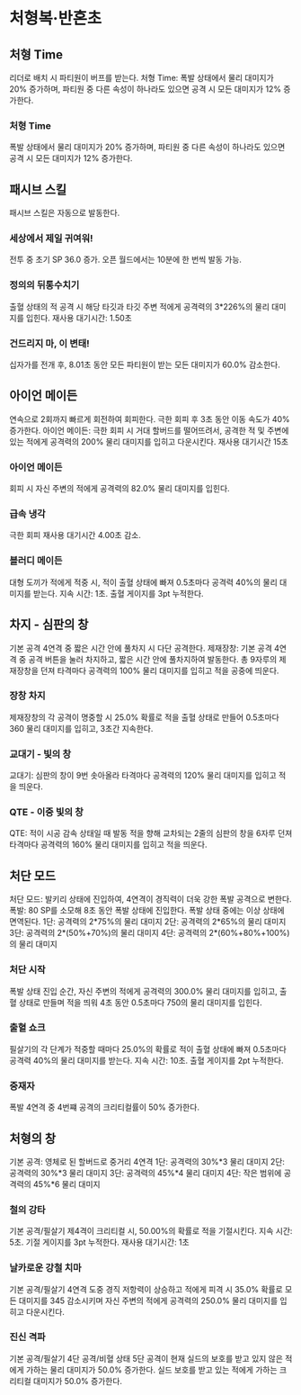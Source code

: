 # 처형복·반혼초

## 처형 Time

리더로 배치 시 파티원이 버프를 받는다.
처형 Time: 폭발 상태에서 물리 대미지가 20% 증가하며, 파티원 중 다른 속성이 하나라도 있으면 공격 시 모든 대미지가 12% 증가한다.

### 처형 Time

폭발 상태에서 물리 대미지가 20% 증가하며, 파티원 중 다른 속성이 하나라도 있으면 공격 시 모든 대미지가 12% 증가한다.

## 패시브 스킬

패시브 스킬은 자동으로 발동한다.

### 세상에서 제일 귀여워!

전투 중 초기 SP 36.0 증가.
오픈 월드에서는 10분에 한 번씩 발동 가능.

### 정의의 뒤통수치기

출혈 상태의 적 공격 시 해당 타깃과 타깃 주변 적에게 공격력의 3\*226%의 물리 대미지를 입힌다. 재사용 대기시간: 1.50초

### 건드리지 마, 이 변태!

십자가를 전개 후, 8.01초 동안 모든 파티원이 받는 모든 대미지가 60.0% 감소한다.

## 아이언 메이든

연속으로 2회까지 빠르게 회전하여 회피한다.
극한 회피 후 3초 동안 이동 속도가 40% 증가한다.
아이언 메이든: 극한 회피 시 거대 할버드를 떨어뜨려서, 공격한 적 및 주변에 있는 적에게 공격력의 200% 물리 대미지를 입히고 다운시킨다. 재사용 대기시간 15초

### 아이언 메이든

회피 시 자신 주변의 적에게 공격력의 82.0% 물리 대미지를 입힌다.

### 급속 냉각

극한 회피 재사용 대기시간 4.00초 감소.

### 블러디 메이든

대형 도끼가 적에게 적중 시, 적이 출혈 상태에 빠져 0.5초마다 공격력 40%의 물리 대미지를 받는다. 지속 시간: 1초. 출혈 게이지를 3pt 누적한다.

## 차지 - 심판의 창

기본 공격 4연격 중 짧은 시간 안에 풀차지 시 다단 공격한다.
제재장창: 기본 공격 4연격 중 공격 버튼을 눌러 차지하고, 짧은 시간 안에 풀차지하여 발동한다. 총 9자루의 제재장창을 던져 타격마다 공격력의 100% 물리 대미지를 입히고 적을 공중에 띄운다.

### 장창 차지

제재장창의 각 공격이 명중할 시 25.0% 확률로 적을 출혈 상태로 만들어 0.5초마다 360 물리 대미지를 입히고, 3초간 지속한다.

### 교대기 - 빛의 창

교대기: 심판의 창이 9번 솟아올라 타격마다 공격력의 120% 물리 대미지를 입히고 적을 띄운다.

### QTE - 이중 빛의 창

QTE: 적이 시공 감속 상태일 때 발동
적을 향해 교차되는 2줄의 심판의 창을 6자루 던져 타격마다 공격력의 160% 물리 대미지를 입히고 적을 띄운다.

## 처단 모드

처단 모드: 발키리 상태에 진입하여, 4연격이 경직력이 더욱 강한 폭발 공격으로 변한다.
폭발: 80 SP를 소모해 8초 동안 폭발 상태에 진입한다. 폭발 상태 중에는 이상 상태에 면역된다.
1단: 공격력의 2\*75%의 물리 대미지
2단: 공격력의 2\*65%의 물리 대미지
3단: 공격력의 2\*(50%+70%)의 물리 대미지
4단: 공격력의 2\*(60%+80%+100%)의 물리 대미지

### 처단 시작

폭발 상태 진입 순간, 자신 주변의 적에게 공격력의 300.0% 물리 대미지를 입히고, 출혈 상태로 만들며 적을 띄워 4초 동안 0.5초마다 750의 물리 대미지를 입힌다.

### 출혈 쇼크

필살기의 각 단계가 적중할 때마다 25.0%의 확률로 적이 출혈 상태에 빠져 0.5초마다 공격력 40%의 물리 대미지를 받는다. 지속 시간: 10초. 출혈 게이지를 2pt 누적한다.

### 중재자

폭발 4연격 중 4번쨰 공격의 크리티컬률이 50% 증가한다.

## 처형의 창

기본 공격: 영체로 된 할버드로 중거리 4연격
1단: 공격력의 30%\*3 물리 대미지
2단: 공격력의 30%\*3 물리 대미지
3단: 공격력의 45%\*4 물리 대미지
4단: 작은 범위에 공격력의 45%\*6 물리 대미지

### 철의 강타

기본 공격/필살기 제4격이 크리티컬 시, 50.00%의 확률로 적을 기절시킨다. 지속 시간: 5초. 기절 게이지를 3pt 누적한다. 재사용 대기시간: 1초

### 날카로운 강철 치마

기본 공격/필살기 4연격 도중 경직 저항력이 상승하고 적에게 피격 시 35.0% 확률로 모든 대미지를 345 감소시키며 자신 주변의 적에게 공격력의 250.0% 물리 대미지를 입히고 다운시킨다.

### 진신 격파

기본 공격/필살기 4단 공격/비혈 상태 5단 공격이 현재 실드의 보호를 받고 있지 않은 적에게 가하는 물리 대미지가 50.0% 증가한다. 실드 보호를 받고 있는 적에게 가하는 크리티컬 대미지가 50.0% 증가한다.
